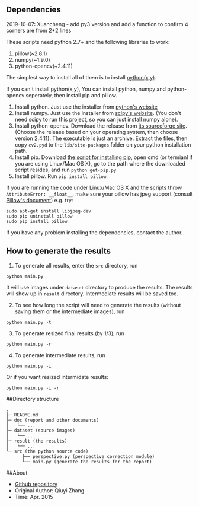 ## Dependencies

2019-10-07: Xuancheng - add py3 version and add a function to confirm 4 corners are from 2*2 lines 

These scripts need python 2.7+ and the following libraries to work:

1. pillow(~2.8.1)
2. numpy(~1.9.0)
3. python-opencv(~2.4.11)

The simplest way to install all of them is to install [python(x,y)](https://code.google.com/p/pythonxy/wiki/Downloads?tm=2).

If you can't install python(x,y), You can install python, numpy and python-opencv seperately, then install pip and pillow.

1. Install python. Just use the installer from [python's website](https://www.python.org/downloads/)
2. Install numpy. Just use the installer from [scipy's website](http://www.scipy.org/scipylib/download.html). (You don't need scipy to run this project, so you can just install numpy alone).
3. Install python-opencv. Download the release from [its sourceforge site](http://sourceforge.net/projects/opencvlibrary/files/). (Choose the release based on your operating system, then choose version 2.4.11). The executable is just an archive. Extract the files, then copy `cv2.pyd` to the `lib/site-packages` folder on your python installation path.
4. Install pip. Download [the script for installing pip](https://bootstrap.pypa.io/get-pip.py), open cmd (or termianl if you are using Linux/Mac OS X), go to the path where the downloaded script resides, and run `python get-pip.py`
5. Install pillow. Run `pip install pillow`. 

If you are running the code under Linux/Mac OS X and the scripts throw `AttributeError: __float__`, make sure your pillow has jpeg support (consult [Pillow's document](http://pillow.readthedocs.org/en/latest/installation.html)) e.g. try:

```
sudo apt-get install libjpeg-dev
sudo pip uninstall pillow
sudo pip install pillow
```

If you have any problem installing the dependencies, contact the author.

## How to generate the results

1. To generate all results, enter the `src` directory, run

  ```
  python main.py
  ```

  It will use images under `dataset` directory to produce the results. The results will show up in `result` directory. Intermediate results will be saved too.

2. To see how long the script will need to generate the results (without saving them or the intermediate images), run

  ```
  python main.py -t
  ```

3. To generate resized final results (by 1/3), run

  ```
  python main.py -r
  ```

4. To generate intermediate results, run

  ```
  python main.py -i
  ```

  Or if you want resized intermidate results:

  ```
  python main.py -i -r
  ```

##Directory structure

```
.
├─ README.md
├─ doc (report and other documents)
│   └── ...
├─ dataset (source images)
│   └── ...
├─ result (the results)
│   └── ...
└─ src (the python source code)
      ├── perspective.py (perspective correction module)
      └── main.py (generate the results for the report)
```

##About

* [Github repository](https://github.com/joyeecheung/perspective-correction)
* Original Author: Qiuyi Zhang
* Time: Apr. 2015
